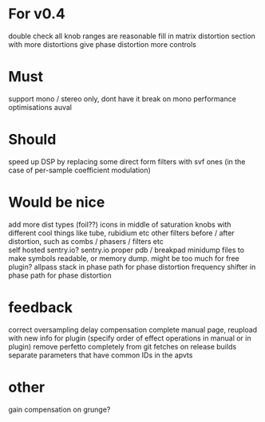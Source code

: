# For v0.4

double check all knob ranges are reasonable
fill in matrix distortion section with more distortions
give phase distortion more controls

# Must

support mono / stereo only, dont have it break on mono
performance optimisations
auval

# Should

speed up DSP by replacing some direct form filters with svf ones (in the case of per-sample coefficient modulation)

# Would be nice

add more dist types (foil??)
icons in middle of saturation knobs with different cool things like tube, rubidium etc
other filters before / after distortion, such as combs / phasers / filters etc  
self hosted sentry.io?
sentry.io proper pdb / breakpad minidump files to make symbols readable, or memory dump. might be too much for free plugin?
allpass stack in phase path for phase distortion
frequency shifter in phase path for phase distortion

# feedback 

correct oversampling delay compensation
complete manual page, reupload with new info for plugin (specify order of effect operations in manual or in plugin)
remove perfetto completely from git fetches on release builds
separate parameters that have common IDs in the apvts

# other
gain compensation on grunge?